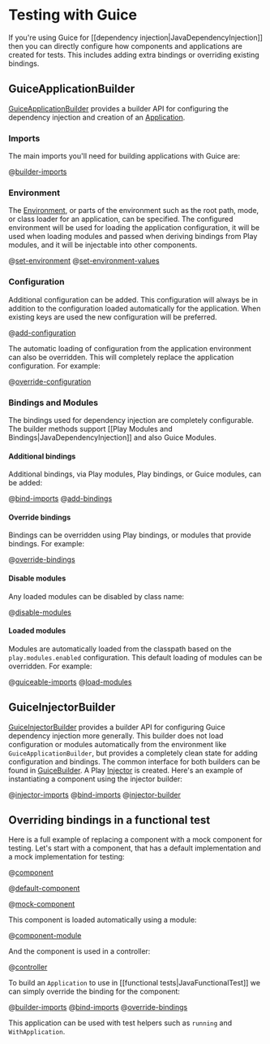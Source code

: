 <!--- Copyright (C) 2009-2020 Lightbend Inc. <https://www.lightbend.com> -->
# Testing with Guice

If you're using Guice for [[dependency injection|JavaDependencyInjection]] then you can directly configure how components and applications are created for tests. This includes adding extra bindings or overriding existing bindings.

## GuiceApplicationBuilder

[GuiceApplicationBuilder](api/java/play/inject/guice/GuiceApplicationBuilder.html) provides a builder API for configuring the dependency injection and creation of an [Application](api/java/play/Application.html).

### Imports

The main imports you'll need for building applications with Guice are:

@[builder-imports](code/tests/guice/JavaGuiceApplicationBuilderTest.java)

### Environment

The [Environment](api/java/play/Environment.html), or parts of the environment such as the root path, mode, or class loader for an application, can be specified. The configured environment will be used for loading the application configuration, it will be used when loading modules and passed when deriving bindings from Play modules, and it will be injectable into other components.

@[set-environment](code/tests/guice/JavaGuiceApplicationBuilderTest.java)
@[set-environment-values](code/tests/guice/JavaGuiceApplicationBuilderTest.java)

### Configuration

Additional configuration can be added. This configuration will always be in addition to the configuration loaded automatically for the application. When existing keys are used the new configuration will be preferred.

@[add-configuration](code/tests/guice/JavaGuiceApplicationBuilderTest.java)

The automatic loading of configuration from the application environment can also be overridden. This will completely replace the application configuration. For example:

@[override-configuration](code/tests/guice/JavaGuiceApplicationBuilderTest.java)

### Bindings and Modules

The bindings used for dependency injection are completely configurable. The builder methods support [[Play Modules and Bindings|JavaDependencyInjection]] and also Guice Modules.

#### Additional bindings

Additional bindings, via Play modules, Play bindings, or Guice modules, can be added:

@[bind-imports](code/tests/guice/JavaGuiceApplicationBuilderTest.java)
@[add-bindings](code/tests/guice/JavaGuiceApplicationBuilderTest.java)

#### Override bindings

Bindings can be overridden using Play bindings, or modules that provide  bindings. For example:

@[override-bindings](code/tests/guice/JavaGuiceApplicationBuilderTest.java)

#### Disable modules

Any loaded modules can be disabled by class name:

@[disable-modules](code/tests/guice/JavaGuiceApplicationBuilderTest.java)

#### Loaded modules

Modules are automatically loaded from the classpath based on the `play.modules.enabled` configuration. This default loading of modules can be overridden. For example:

@[guiceable-imports](code/tests/guice/JavaGuiceApplicationBuilderTest.java)
@[load-modules](code/tests/guice/JavaGuiceApplicationBuilderTest.java)


## GuiceInjectorBuilder

[GuiceInjectorBuilder](api/java/play/inject/guice/GuiceInjectorBuilder.html) provides a builder API for configuring Guice dependency injection more generally. This builder does not load configuration or modules automatically from the environment like `GuiceApplicationBuilder`, but provides a completely clean state for adding configuration and bindings. The common interface for both builders can be found in [GuiceBuilder](api/java/play/inject/guice/GuiceBuilder.html). A Play [Injector](api/java/play/inject/Injector.html) is created. Here's an example of instantiating a component using the injector builder:

@[injector-imports](code/tests/guice/JavaGuiceApplicationBuilderTest.java)
@[bind-imports](code/tests/guice/JavaGuiceApplicationBuilderTest.java)
@[injector-builder](code/tests/guice/JavaGuiceApplicationBuilderTest.java)


## Overriding bindings in a functional test

Here is a full example of replacing a component with a mock component for testing. Let's start with a component, that has a default implementation and a mock implementation for testing:

@[component](code/tests/guice/Component.java)

@[default-component](code/tests/guice/DefaultComponent.java)

@[mock-component](code/tests/guice/MockComponent.java)

This component is loaded automatically using a module:

@[component-module](code/tests/guice/ComponentModule.java)

And the component is used in a controller:

@[controller](code/tests/guice/controllers/Application.java)

To build an `Application` to use in [[functional tests|JavaFunctionalTest]] we can simply override the binding for the component:

@[builder-imports](code/tests/guice/JavaGuiceApplicationBuilderTest.java)
@[bind-imports](code/tests/guice/JavaGuiceApplicationBuilderTest.java)
@[override-bindings](code/tests/guice/JavaGuiceApplicationBuilderTest.java)

This application can be used with test helpers such as `running` and `WithApplication`.
